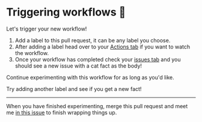 # Triggering workflows 🎉

Let's trigger your new workflow!

1. Add a label to this pull request, it can be any label you choose.
2. After adding a label head over to your [Actions tab]({{actionsUrl}}) if you want to watch the workflow.
3. Once your workflow has completed check your [issues tab]({{repoUrl}}/issues) and you should see a new issue with a cat fact as the body!

Continue experimenting with this workflow for as long as you'd like.

Try adding another label and see if you get a new fact!

---

When you have finished experimenting, merge this pull request and meet me [in this issue]({{issueUrl}}) to finish wrapping things up.